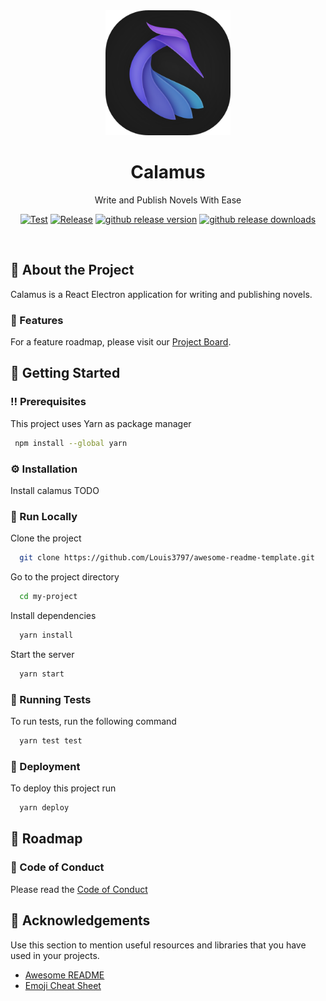 <div align="center">

  <img src="assets/icon.png" alt="logo" width="200" height="auto" />
  <h1>Calamus</h1>
  
  <p>
    Write and Publish Novels With Ease
  </p>
    
  [![Test](https://github.com/midnightprioriem/calamus/actions/workflows/test.yml/badge.svg)](https://github.com/midnightprioriem/calamus/actions/workflows/test.yml)
  [![Release](https://github.com/midnightprioriem/calamus/actions/workflows/release.yml/badge.svg)](https://github.com/midnightprioriem/calamus/actions/workflows/release.yml)
  <a href="https://github.com/midnightprioriem/calamus/releases"><img src="https://img.shields.io/github/release/midnightprioriem/calamus.svg" alt="github release version"></a>
  <a href="https://github.com/midnightprioriem/calamus/releases"><img src="https://img.shields.io/github/downloads/midnightprioriem/calamus/total.svg" alt="github release downloads"></a>
  
</div>
  


<br />

<!-- About the Project -->
## :star2: About the Project

Calamus is a React Electron application for writing and publishing novels.

<!-- Features -->
### :dart: Features

For a feature roadmap, please visit our <a href="https://github.com/midnightprioriem/calamus/projects/2" target="_blank">Project Board</a>.

<!-- Getting Started -->
## 	:toolbox: Getting Started

<!-- Prerequisites -->
### :bangbang: Prerequisites

This project uses Yarn as package manager

```bash
 npm install --global yarn
```

<!-- Installation -->
### :gear: Installation

Install calamus TODO

<!-- Run Locally -->
### :running: Run Locally

Clone the project

```bash
  git clone https://github.com/Louis3797/awesome-readme-template.git
```

Go to the project directory

```bash
  cd my-project
```

Install dependencies

```bash
  yarn install
```

Start the server

```bash
  yarn start
```

<!-- Running Tests -->
### :test_tube: Running Tests

To run tests, run the following command

```bash
  yarn test test
```


<!-- Deployment -->
### :triangular_flag_on_post: Deployment

To deploy this project run

```bash
  yarn deploy
```


<!-- Roadmap -->
## :compass: Roadmap


<!-- Code of Conduct -->
### :scroll: Code of Conduct

Please read the [Code of Conduct](https://github.com/Louis3797/awesome-readme-template/blob/master/CODE_OF_CONDUCT.md)

<!-- Acknowledgments -->
## :gem: Acknowledgements

Use this section to mention useful resources and libraries that you have used in your projects.

 - [Awesome README](https://github.com/matiassingers/awesome-readme)
 - [Emoji Cheat Sheet](https://github.com/ikatyang/emoji-cheat-sheet/blob/master/README.md#travel--places)

